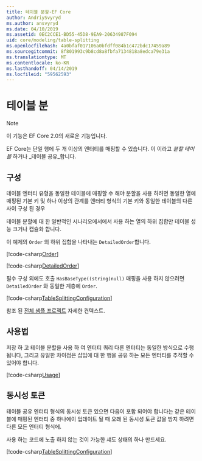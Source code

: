 ```yaml
---
title: 테이블 분할-EF Core
author: AndriySvyryd
ms.author: ansvyryd
ms.date: 04/10/2019
ms.assetid: 0EC2CCE1-BD55-45D8-9EA9-20634987F094
uid: core/modeling/table-splitting
ms.openlocfilehash: 4a0bfaf017106a0bfdff084b1c472bdc17459a89
ms.sourcegitcommit: 8f801993c9b8cd8a8fbfa7134818a8edca79e31a
ms.translationtype: MT
ms.contentlocale: ko-KR
ms.lasthandoff: 04/14/2019
ms.locfileid: "59562593"
---
```

# <a name="table-splitting"></a>테이블 분

>[!NOTE]
> 이 기능은 EF Core 2.0의 새로운 기능입니다.

EF Core는 단일 행에 두 개 이상의 엔터티를 매핑할 수 있습니다. 이 이라고 _분할 테이블_ 하거나 _테이블 공유_합니다.

## <a name="configuration"></a>구성

테이블 엔터티 유형을 동일한 테이블에 매핑할 수 해야 분할을 사용 하려면 동일한 열에 매핑된 기본 키 및 하나 이상의 관계를 엔터티 형식의 기본 키와 동일한 테이블의 다른 사이 구성 된 경우

테이블 분할에 대 한 일반적인 시나리오에서에서 사용 하는 열의 하위 집합만 테이블 성능 크거나 캡슐화 합니다.

이 예제의 `Order` 의 하위 집합을 나타내는 `DetailedOrder`합니다.

[!code-csharp[Order](../../../samples/core/Modeling/TableSplitting/Order.cs?name=Order)]

[!code-csharp[DetailedOrder](../../../samples/core/Modeling/TableSplitting/DetailedOrder.cs?name=DetailedOrder)]

필수 구성 외에도 호출 `HasBaseType((string)null)` 매핑을 사용 하지 않으려면 `DetailedOrder` 와 동일한 계층에 `Order`.

[!code-csharp[TableSplittingConfiguration](../../../samples/core/Modeling/TableSplitting/TableSplittingContext.cs?name=TableSplitting&highlight=3)]

참조 된 [전체 샘플 프로젝트](https://github.com/aspnet/EntityFramework.Docs/tree/master/samples/core/Modeling/TableSplitting) 자세한 컨텍스트.

## <a name="usage"></a>사용법

저장 하 고 테이블 분할을 사용 하 여 엔터티 쿼리 다른 엔터티는 동일한 방식으로 수행 됩니다, 그리고 유일한 차이점은 삽입에 대 한 행을 공유 하는 모든 엔터티를 추적할 수 있어야 합니다.

[!code-csharp[Usage](../../../samples/core/Modeling/TableSplitting/Program.cs?name=Usage)]

## <a name="concurrency-tokens"></a>동시성 토큰

테이블 공유 엔터티 형식의 동시성 토큰 있으면 다음이 포함 되어야 합니다는 같은 테이블에 매핑된 엔터티 중 하나에이 업데이트 될 때 오래 된 동시성 토큰 값을 방지 하려면 다른 모든 엔터티 형식에.

사용 하는 코드에 노출 하지 않는 것이 가능한 섀도 상태의 하나 만드세요.

[!code-csharp[TableSplittingConfiguration](../../../samples/core/Modeling/TableSplitting/TableSplittingContext.cs?name=ConcurrencyToken&highlight=2)]